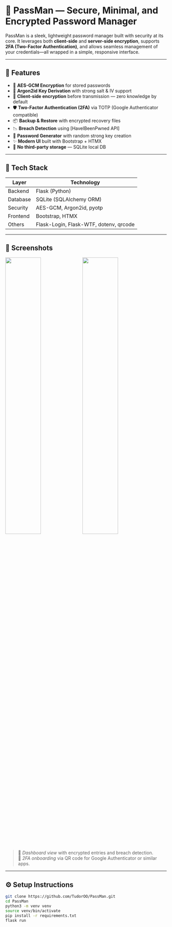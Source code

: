 # 🔐 PassMan — Secure, Minimal, and Encrypted Password Manager

PassMan is a sleek, lightweight password manager built with security at its core. It leverages both **client-side** and **server-side encryption**, supports **2FA (Two-Factor Authentication)**, and allows seamless management of your credentials—all wrapped in a simple, responsive interface.

---

## 🚀 Features

- 🔑 **AES-GCM Encryption** for stored passwords  
- 🧠 **Argon2id Key Derivation** with strong salt & IV support  
- 🔐 **Client-side encryption** before transmission — zero knowledge by default  
- 🛡️ **Two-Factor Authentication (2FA)** via TOTP (Google Authenticator compatible)  
- 📦 **Backup & Restore** with encrypted recovery files  
- 📉 **Breach Detection** using [HaveIBeenPwned API]  
- 🧠 **Password Generator** with random strong key creation  
- ✨ **Modern UI** built with Bootstrap + HTMX  
- 📂 **No third-party storage** — SQLite local DB

---

## 🧪 Tech Stack

| Layer        | Technology |
|--------------|------------|
| Backend      | Flask (Python) |
| Database     | SQLite (SQLAlchemy ORM) |
| Security     | AES-GCM, Argon2id, pyotp |
| Frontend     | Bootstrap, HTMX |
| Others       | Flask-Login, Flask-WTF, dotenv, qrcode |

---

## 📸 Screenshots

<p float="left">
  <img src="assets/dashboard.png" width="47%" />
  <img src="assets/twofa.png" width="47%" />  
</p>

> 🔎 *Dashboard view* with encrypted entries and breach detection.  
> 📱 *2FA onboarding* via QR code for Google Authenticator or similar apps.

---

## ⚙️ Setup Instructions

```bash
git clone https://github.com/TudorOO/PassMan.git
cd PassMan
python3 -m venv venv
source venv/bin/activate
pip install -r requirements.txt
flask run
